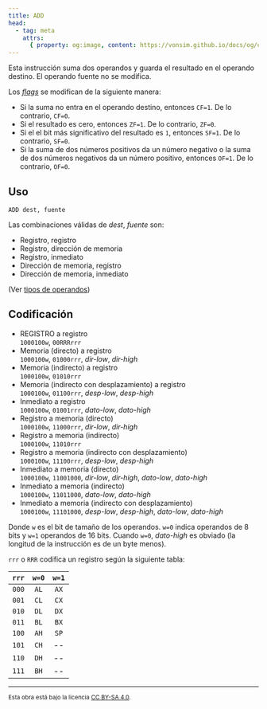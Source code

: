 ```yaml
---
title: ADD
head:
  - tag: meta
    attrs:
      { property: og:image, content: https://vonsim.github.io/docs/og/cpu/instructions/add.png }
---
```


Esta instrucción suma dos operandos y guarda el resultado en el operando destino. El operando fuente no se modifica.

Los [_flags_](/docs/cpu/#flags) se modifican de la siguiente manera:

- Si la suma no entra en el operando destino, entonces `CF=1`. De lo contrario, `CF=0`.
- Si el resultado es cero, entonces `ZF=1`. De lo contrario, `ZF=0`.
- Si el el bit más significativo del resultado es `1`, entonces `SF=1`. De lo contrario, `SF=0`.
- Si la suma de dos números positivos da un número negativo o la suma de dos números negativos da un número positivo, entonces `OF=1`. De lo contrario, `OF=0`.

## Uso

```vonsim
ADD dest, fuente
```

Las combinaciones válidas de _dest_, _fuente_ son:

- Registro, registro
- Registro, dirección de memoria
- Registro, inmediato
- Dirección de memoria, registro
- Dirección de memoria, inmediato

(Ver [tipos de operandos](/docs/cpu/assembly/#operandos))

## Codificación

- REGISTRO a registro  
  `1000100w`, `00RRRrrr`
- Memoria (directo) a registro  
  `1000100w`, `01000rrr`, _dir-low_, _dir-high_
- Memoria (indirecto) a registro  
  `1000100w`, `01010rrr`
- Memoria (indirecto con desplazamiento) a registro  
  `1000100w`, `01100rrr`, _desp-low_, _desp-high_
- Inmediato a registro  
  `1000100w`, `01001rrr`, _dato-low_, _dato-high_
- Registro a memoria (directo)  
  `1000100w`, `11000rrr`, _dir-low_, _dir-high_
- Registro a memoria (indirecto)  
  `1000100w`, `11010rrr`
- Registro a memoria (indirecto con desplazamiento)  
  `1000100w`, `11100rrr`, _desp-low_, _desp-high_
- Inmediato a memoria (directo)  
  `1000100w`, `11001000`, _dir-low_, _dir-high_, _dato-low_, _dato-high_
- Inmediato a memoria (indirecto)  
  `1000100w`, `11011000`, _dato-low_, _dato-high_
- Inmediato a memoria (indirecto con desplazamiento)  
  `1000100w`, `11101000`, _desp-low_, _desp-high_, _dato-low_, _dato-high_

Donde `w` es el bit de tamaño de los operandos. `w=0` indica operandos de 8 bits y `w=1` operandos de 16 bits. Cuando `w=0`, _dato-high_ es obviado (la longitud de la instrucción es de un byte menos).

`rrr` o `RRR` codifica un registro según la siguiente tabla:

| `rrr` | `w=0` | `w=1` |
| :---: | :---: | :---: |
| `000` | `AL`  | `AX`  |
| `001` | `CL`  | `CX`  |
| `010` | `DL`  | `DX`  |
| `011` | `BL`  | `BX`  |
| `100` | `AH`  | `SP`  |
| `101` | `CH`  |  --   |
| `110` | `DH`  |  --   |
| `111` | `BH`  |  --   |

---

<small>Esta obra está bajo la licencia <a target="_blank" rel="license noopener noreferrer" href="http://creativecommons.org/licenses/by-sa/4.0/">CC BY-SA 4.0</a>.</small>
